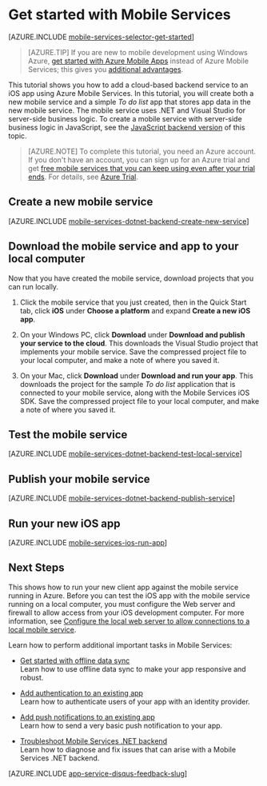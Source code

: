 <properties
	pageTitle="Get Started with Azure Mobile Services for iOS apps"
	description="Follow this tutorial to get started using Azure Mobile Services for iOS development."
	services="mobile-services"
	documentationCenter="ios"
	authors="krisragh"
	manager="dwrede"
	editor=""/>

<tags
	ms.service="mobile-services"
	ms.date="10/07/2015"
	wacn.date=""/>

# <a name="getting-started"> </a>Get started with Mobile Services

[AZURE.INCLUDE [mobile-services-selector-get-started](../includes/mobile-services-selector-get-started.md)]
&nbsp;

>[AZURE.TIP] If you are new to mobile development using Windows Azure, [get started with Azure Mobile Apps](/documentation/articles/app-service-mobile-dotnet-backend-ios-get-started-preview) instead of Azure Mobile Services; this gives you [additional advantages](/documentation/articles/app-service-mobile-value-prop-migration-from-mobile-services-preview).

This tutorial shows you how to add a cloud-based backend service to an iOS app using Azure Mobile Services. In this tutorial, you will create both a new mobile service and a simple _To do list_ app that stores app data in the new mobile service. The mobile service uses .NET and Visual Studio for server-side business logic. To create a mobile service with server-side business logic in JavaScript, see the [JavaScript backend version] of this topic.

> [AZURE.NOTE] To complete this tutorial, you need an Azure account. If you don't have an account, you can sign up for an Azure trial and get [free mobile services that you can keep using even after your trial ends](/home/features/mobile-services/#price).  For details, see [Azure Trial](/pricing/1rmb-trial/?WT.mc_id=AE564AB28&amp;returnurl=http%3A%2F%2Fazure.microsoft.com%2Fdocumentation%2Farticles%2Fmobile-services-dotnet-backend-ios-get-started%2F).

## <a name="create-new-service"> </a>Create a new mobile service

[AZURE.INCLUDE [mobile-services-dotnet-backend-create-new-service](../includes/mobile-services-dotnet-backend-create-new-service.md)]

## Download the mobile service and app to your local computer

Now that you have created the mobile service, download projects that you can run locally.

1. Click the mobile service that you just created, then in the Quick Start tab, click **iOS** under **Choose a platform** and expand **Create a new iOS app**.

2. On your Windows PC, click **Download** under **Download and publish your service to the cloud**. This downloads the Visual Studio project that implements your mobile service. Save the compressed project file to your local computer, and make a note of where you saved it.

3. On your Mac, click **Download** under **Download and run your app**. This downloads the project for the sample _To do list_ application that is connected to your mobile service, along with the Mobile Services iOS SDK. Save the compressed project file to your local computer, and make a note of where you saved it.

## Test the mobile service

[AZURE.INCLUDE [mobile-services-dotnet-backend-test-local-service](../includes/mobile-services-dotnet-backend-test-local-service.md)]

## Publish your mobile service

[AZURE.INCLUDE [mobile-services-dotnet-backend-publish-service](../includes/mobile-services-dotnet-backend-publish-service.md)]


## Run your new iOS app

[AZURE.INCLUDE [mobile-services-ios-run-app](../includes/mobile-services-ios-run-app.md)]


## <a name="next-steps"> </a>Next Steps

This shows how to run your new client app against the mobile service running in Azure. Before you can test the iOS app with the mobile service running on a local computer, you must configure the Web server and firewall to allow access from your iOS development computer. For more information, see [Configure the local web server to allow connections to a local mobile service](/documentation/articles/mobile-services-dotnet-backend-how-to-configure-iis-express).

Learn how to perform additional important tasks in Mobile Services:

* [Get started with offline data sync]
  <br/>Learn how to use offline data sync to make your app responsive and robust.

* [Add authentication to an existing app]
  <br/>Learn how to authenticate users of your app with an identity provider.

* [Add push notifications to an existing app]
  <br/>Learn how to send a very basic push notification to your app.

* [Troubleshoot Mobile Services .NET backend]
  <br/> Learn how to diagnose and fix issues that can arise with a Mobile Services .NET backend.

[AZURE.INCLUDE [app-service-disqus-feedback-slug](../includes/app-service-disqus-feedback-slug.md)]

<!-- Anchors. -->
[Getting started with Mobile Services]:#getting-started
[Create a new mobile service]:#create-new-service
[Define the mobile service instance]:#define-mobile-service-instance
[Next Steps]:#next-steps

<!-- Images. -->
[0]: ./media/mobile-services-dotnet-backend-ios-get-started/mobile-quickstart-completed-ios.png
[1]: ./media/mobile-services-dotnet-backend-ios-get-started/mobile-quickstart-steps-vs.png

[6]: ./media/mobile-services-dotnet-backend-ios-get-started/mobile-portal-quickstart-ios.png
[7]: ./media/mobile-services-dotnet-backend-ios-get-started/mobile-quickstart-steps-ios.png
[8]: ./media/mobile-services-dotnet-backend-ios-get-started/mobile-xcode-project.png

[10]: ./media/mobile-services-dotnet-backend-ios-get-started/mobile-quickstart-startup-ios.png
[11]: ./media/mobile-services-dotnet-backend-ios-get-started/mobile-data-tab.png
[12]: ./media/mobile-services-dotnet-backend-ios-get-started/mobile-data-browse.png


<!-- URLs. -->
[Get started with offline data sync]: /documentation/articles/mobile-services-ios-get-started-offline-data
[Add authentication to an existing app]: /documentation/articles/mobile-services-dotnet-backend-ios-get-started-users
[Add push notifications to an existing app]: /documentation/articles/mobile-services-dotnet-backend-ios-get-started-push
[Troubleshoot Mobile Services .NET backend]: /documentation/articles/mobile-services-dotnet-backend-how-to-troubleshoot

[Mobile Services iOS SDK]: https://go.microsoft.com/fwLink/p/?LinkID=266533

[Management Portal]: https://manage.windowsazure.cn/
[XCode]: https://go.microsoft.com/fwLink/p/?LinkID=266532
[JavaScript backend version]: /documentation/articles/mobile-services-ios-get-started
